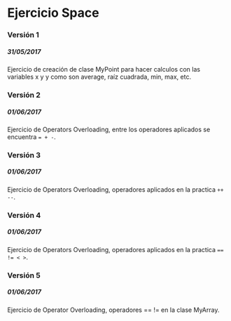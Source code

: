 <h1>Ejercicio Space</h1>
<h3>Versión 1</h3>
<h5>31/05/2017</h5>
Ejercicio de creación de clase MyPoint para hacer calculos con las variables x y y como son average, raíz cuadrada, min, max, etc.

<h3>Versión 2</h3>
<h5>01/06/2017</h5>
Ejercicio de Operators Overloading, entre los operadores aplicados se encuentra <code>= + -</code>.

<h3>Versión 3</h3>
<h5>01/06/2017</h5>
Ejercicio de Operators Overloading, operadores aplicados en la practica <code>++ --</code>.

<h3>Versión 4</h3>
<h5>01/06/2017</h5>
Ejercicio de Operators Overloading, operadores aplicados en la practica <code>== != < ></code>.

<h3>Versión 5</h3>
<h5>01/06/2017</h5>
Ejercicio de Operator Overloading, operadores == != en la clase MyArray.